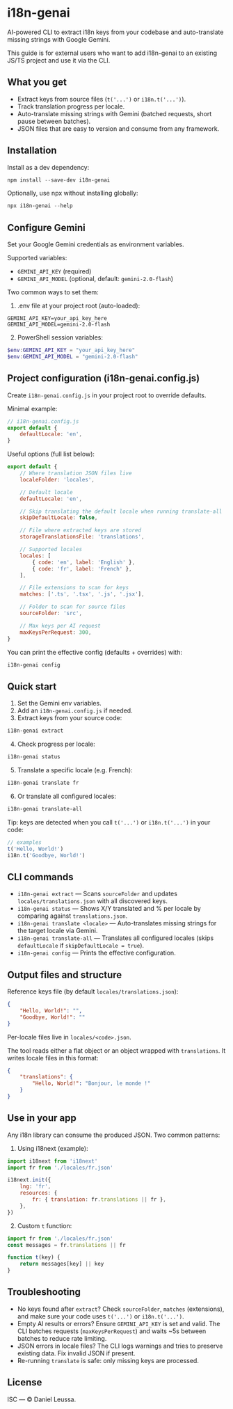 # i18n-genai

AI-powered CLI to extract i18n keys from your codebase and auto-translate missing strings with Google Gemini.

This guide is for external users who want to add i18n-genai to an existing JS/TS project and use it via the CLI.

## What you get

- Extract keys from source files (`t('...')` or `i18n.t('...')`).
- Track translation progress per locale.
- Auto-translate missing strings with Gemini (batched requests, short pause between batches).
- JSON files that are easy to version and consume from any framework.

## Installation

Install as a dev dependency:

```powershell
npm install --save-dev i18n-genai
```

Optionally, use npx without installing globally:

```powershell
npx i18n-genai --help
```

## Configure Gemini

Set your Google Gemini credentials as environment variables.

Supported variables:
- `GEMINI_API_KEY` (required)
- `GEMINI_API_MODEL` (optional, default: `gemini-2.0-flash`)

Two common ways to set them:

1) .env file at your project root (auto-loaded):

```
GEMINI_API_KEY=your_api_key_here
GEMINI_API_MODEL=gemini-2.0-flash
```

2) PowerShell session variables:

```powershell
$env:GEMINI_API_KEY = "your_api_key_here"
$env:GEMINI_API_MODEL = "gemini-2.0-flash"
```

## Project configuration (i18n-genai.config.js)

Create `i18n-genai.config.js` in your project root to override defaults.

Minimal example:

```js
// i18n-genai.config.js
export default {
	defaultLocale: 'en',
}
```

Useful options (full list below):

```js
export default {
	// Where translation JSON files live
	localeFolder: 'locales',

	// Default locale
	defaultLocale: 'en',

	// Skip translating the default locale when running translate-all
	skipDefaultLocale: false,

	// File where extracted keys are stored
	storageTranslationsFile: 'translations',

	// Supported locales
	locales: [
		{ code: 'en', label: 'English' },
		{ code: 'fr', label: 'French' },
	],

	// File extensions to scan for keys
	matches: ['.ts', '.tsx', '.js', '.jsx'],

	// Folder to scan for source files
	sourceFolder: 'src',

	// Max keys per AI request
	maxKeysPerRequest: 300,
}
```

You can print the effective config (defaults + overrides) with:

```powershell
i18n-genai config
```

## Quick start

1) Set the Gemini env variables.
2) Add an `i18n-genai.config.js` if needed.
3) Extract keys from your source code:

```powershell
i18n-genai extract
```

4) Check progress per locale:

```powershell
i18n-genai status
```

5) Translate a specific locale (e.g. French):

```powershell
i18n-genai translate fr
```

6) Or translate all configured locales:

```powershell
i18n-genai translate-all
```

Tip: keys are detected when you call `t('...')` or `i18n.t('...')` in your code:

```js
// examples
t('Hello, World!')
i18n.t('Goodbye, World!')
```

## CLI commands

- `i18n-genai extract` — Scans `sourceFolder` and updates `locales/translations.json` with all discovered keys.
- `i18n-genai status` — Shows X/Y translated and % per locale by comparing against `translations.json`.
- `i18n-genai translate <locale>` — Auto-translates missing strings for the target locale via Gemini.
- `i18n-genai translate-all` — Translates all configured locales (skips `defaultLocale` if `skipDefaultLocale = true`).
- `i18n-genai config` — Prints the effective configuration.

## Output files and structure

Reference keys file (by default `locales/translations.json`):

```json
{
	"Hello, World!": "",
	"Goodbye, World!": ""
}
```

Per-locale files live in `locales/<code>.json`.

The tool reads either a flat object or an object wrapped with `translations`. It writes locale files in this format:

```json
{
	"translations": {
		"Hello, World!": "Bonjour, le monde !"
	}
}
```

## Use in your app

Any i18n library can consume the produced JSON. Two common patterns:

1) Using i18next (example):

```js
import i18next from 'i18next'
import fr from './locales/fr.json'

i18next.init({
	lng: 'fr',
	resources: {
		fr: { translation: fr.translations || fr },
	},
})
```

2) Custom `t` function:

```js
import fr from './locales/fr.json'
const messages = fr.translations || fr

function t(key) {
	return messages[key] || key
}
```

## Troubleshooting

- No keys found after `extract`? Check `sourceFolder`, `matches` (extensions), and make sure your code uses `t('...')` or `i18n.t('...')`.
- Empty AI results or errors? Ensure `GEMINI_API_KEY` is set and valid. The CLI batches requests (`maxKeysPerRequest`) and waits ~5s between batches to reduce rate limiting.
- JSON errors in locale files? The CLI logs warnings and tries to preserve existing data. Fix invalid JSON if present.
- Re-running `translate` is safe: only missing keys are processed.

## License

ISC — © Daniel Leussa.

